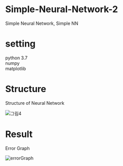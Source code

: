 # Simple-Neural-Network-2
Simple Neural Network, Simple NN

# setting
python 3.7  
numpy  
matplotlib  

# Structure
Structure of Neural Network

![그림4](https://user-images.githubusercontent.com/70457520/103469253-d2697000-4da5-11eb-987e-b297463b6acd.png)


# Result
Error Graph

![errorGraph](https://user-images.githubusercontent.com/70457520/103469254-d4333380-4da5-11eb-914f-ba4def79f358.png)

